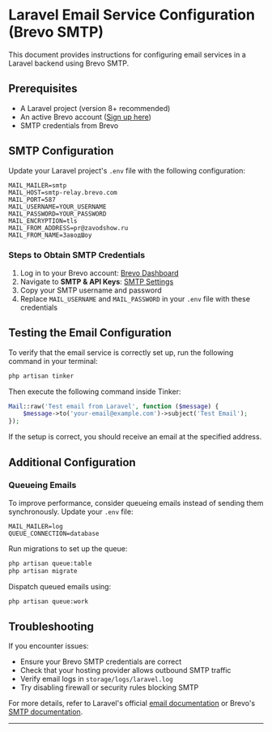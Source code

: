# Laravel Email Service Configuration (Brevo SMTP)

This document provides instructions for configuring email services in a Laravel backend using Brevo SMTP.

## Prerequisites
- A Laravel project (version 8+ recommended)
- An active Brevo account ([Sign up here](https://www.brevo.com/))
- SMTP credentials from Brevo

## SMTP Configuration
Update your Laravel project's `.env` file with the following configuration:

```env
MAIL_MAILER=smtp
MAIL_HOST=smtp-relay.brevo.com
MAIL_PORT=587
MAIL_USERNAME=YOUR_USERNAME
MAIL_PASSWORD=YOUR_PASSWORD
MAIL_ENCRYPTION=tls
MAIL_FROM_ADDRESS=pr@zavodshow.ru
MAIL_FROM_NAME=ЗаводШоу
```

### Steps to Obtain SMTP Credentials
1. Log in to your Brevo account: [Brevo Dashboard](https://app.brevo.com/)
2. Navigate to **SMTP & API Keys**: [SMTP Settings](https://app.brevo.com/settings/keys/smtp)
3. Copy your SMTP username and password
4. Replace `MAIL_USERNAME` and `MAIL_PASSWORD` in your `.env` file with these credentials

## Testing the Email Configuration
To verify that the email service is correctly set up, run the following command in your terminal:

```bash
php artisan tinker
```

Then execute the following command inside Tinker:

```php
Mail::raw('Test email from Laravel', function ($message) {
    $message->to('your-email@example.com')->subject('Test Email');
});
```

If the setup is correct, you should receive an email at the specified address.

## Additional Configuration
### Queueing Emails
To improve performance, consider queueing emails instead of sending them synchronously. Update your `.env` file:

```env
MAIL_MAILER=log
QUEUE_CONNECTION=database
```

Run migrations to set up the queue:

```bash
php artisan queue:table
php artisan migrate
```

Dispatch queued emails using:

```bash
php artisan queue:work
```

## Troubleshooting
If you encounter issues:
- Ensure your Brevo SMTP credentials are correct
- Check that your hosting provider allows outbound SMTP traffic
- Verify email logs in `storage/logs/laravel.log`
- Try disabling firewall or security rules blocking SMTP

For more details, refer to Laravel's official [email documentation](https://laravel.com/docs/mail) or Brevo's [SMTP documentation](https://help.brevo.com/hc/en-us/articles/209499461-What-is-SMTP-and-how-do-I-use-it-).

---

